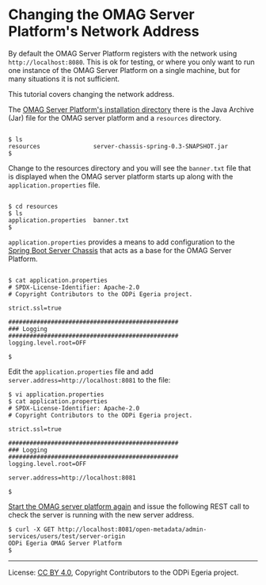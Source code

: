 <!-- SPDX-License-Identifier: CC-BY-4.0 -->
<!-- Copyright Contributors to the ODPi Egeria project. -->

# Changing the OMAG Server Platform's Network Address

By default the OMAG Server Platform registers with the network
using `http://localhost:8080`.  This is ok for testing, or
where you only want to run one instance of the OMAG Server Platform
on a single machine, but for many situations it is not sufficient.

This tutorial covers changing the network address.

The [OMAG Server Platform's installation directory](../building-egeria-tutorial/task-installing-egeria.md)
there is the Java Archive (Jar) file for the OMAG server platform
and a `resources` directory.

```console

$ ls
resources				server-chassis-spring-0.3-SNAPSHOT.jar
$

```
Change to the resources directory and you will see the `banner.txt`
file that is displayed when the OMAG server platform starts up along
with the `application.properties` file.

```console

$ cd resources
$ ls
application.properties	banner.txt
$

```

`application.properties` provides a means to add configuration
to the [Spring Boot Server Chassis](https://spring.io/projects/spring-boot)
that acts as a base for the OMAG Server Platform.

```console

$ cat application.properties
# SPDX-License-Identifier: Apache-2.0
# Copyright Contributors to the ODPi Egeria project.

strict.ssl=true

################################################
### Logging
################################################
logging.level.root=OFF

$

```

Edit the `application.properties` file and add `server.address=http://localhost:8081`
to the file:

```console
$ vi application.properties
$ cat application.properties
# SPDX-License-Identifier: Apache-2.0
# Copyright Contributors to the ODPi Egeria project.

strict.ssl=true

################################################
### Logging
################################################
logging.level.root=OFF

server.address=http://localhost:8081

$ 

```

[Start the OMAG server platform again](task-starting-the-omag-server.md)
and issue the following REST call to check the server is running with the new server address.

```console
$ curl -X GET http://localhost:8081/open-metadata/admin-services/users/test/server-origin
ODPi Egeria OMAG Server Platform
$

```
 

----
License: [CC BY 4.0](https://creativecommons.org/licenses/by/4.0/),
Copyright Contributors to the ODPi Egeria project.